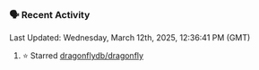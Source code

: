 ### 🗣 Recent Activity

<!--RECENT_ACTIVITY:last_update-->
Last Updated: Wednesday, March 12th, 2025, 12:36:41 PM (GMT)
<!--RECENT_ACTIVITY:last_update_end-->
<!--RECENT_ACTIVITY:start-->
1. ⭐ Starred [dragonflydb/dragonfly](https://github.com/dragonflydb/dragonfly)<br>
<!--RECENT_ACTIVITY:end-->
